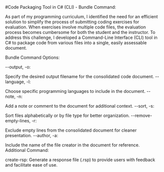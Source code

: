 #Code Packaging Tool in C# (CLI) - Bundle Command:

As part of my programming curriculum, I identified the need for an efficient solution to simplify the process of submitting coding exercises for evaluation. When exercises involve multiple code files, the evaluation process becomes cumbersome for both the student and the instructor. To address this challenge, I developed a Command-Line Interface (CLI) tool in C# to package code from various files into a single, easily assessable document.

Bundle Command Options:

--output, -o:

Specify the desired output filename for the consolidated code document.
--language, -l:

Choose specific programming languages to include in the document.
--note, -n:

Add a note or comment to the document for additional context.
--sort, -s:

Sort files alphabetically or by file type for better organization.
--remove-empty-lines, -r:

Exclude empty lines from the consolidated document for cleaner presentation.
--author, -a:

Include the name of the file creator in the document for reference.
Additional Command:

create-rsp:
Generate a response file (.rsp) to provide users with feedback and facilitate ease of use.
